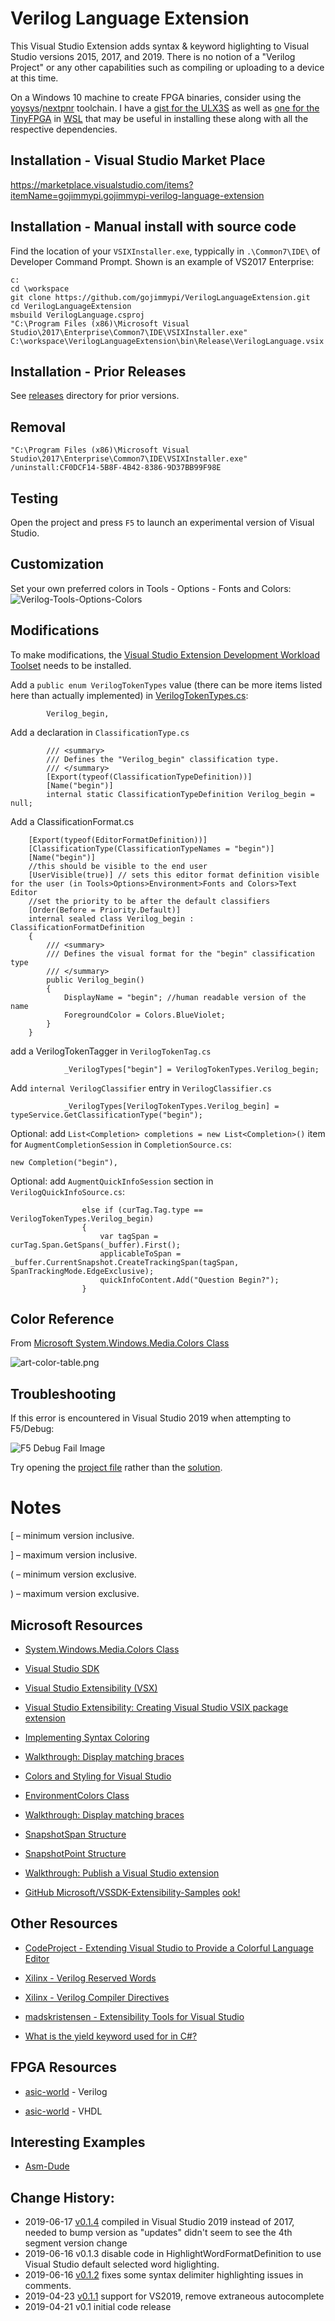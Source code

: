 ﻿# Verilog Language Extension

This Visual Studio Extension adds syntax & keyword higlighting to Visual Studio versions 2015, 2017, and 2019. There is no notion of a "Verilog Project" or any other capabilities such as compiling or uploading to a device at this time.

On a Windows 10 machine to create FPGA binaries, consider using the [yoysys](https://github.com/YosysHQ/yosys)/[nextpnr](https://github.com/YosysHQ/nextpnr) toolchain. I have a [gist for the ULX3S](https://gist.github.com/gojimmypi/f96cd86b2b8595b4cf3be4baf493c5a7) as well as [one for the TinyFPGA](https://gist.github.com/gojimmypi/243fc3a6eead72ae3db8fd32f2567c96) in [WSL](https://gojimmypi.blogspot.com/2019/02/ulx3s-ujprog-on-windows-wsl-or-minggw.html) that may be useful in installing these along with all the respective dependencies.

## Installation - Visual Studio Market Place

https://marketplace.visualstudio.com/items?itemName=gojimmypi.gojimmypi-verilog-language-extension

## Installation - Manual install with source code 

Find the location of your `VSIXInstaller.exe`, typpically in `.\Common7\IDE\` of Developer Command Prompt. Shown is an example of VS2017 Enterprise:

```
c:
cd \workspace
git clone https://github.com/gojimmypi/VerilogLanguageExtension.git
cd VerilogLanguageExtension
msbuild VerilogLanguage.csproj
"C:\Program Files (x86)\Microsoft Visual Studio\2017\Enterprise\Common7\IDE\VSIXInstaller.exe"  C:\workspace\VerilogLanguageExtension\bin\Release\VerilogLanguage.vsix
```

## Installation - Prior Releases

See [releases](./releases/README.md) directory for prior versions.

## Removal

```
"C:\Program Files (x86)\Microsoft Visual Studio\2017\Enterprise\Common7\IDE\VSIXInstaller.exe" /uninstall:CF0DCF14-5B8F-4B42-8386-9D37BB99F98E
```


## Testing

Open the project and press `F5` to launch an experimental version of Visual Studio.


## Customization

Set your own preferred colors in Tools - Options - Fonts and Colors:
![Verilog-Tools-Options-Colors](./images/Verilog-Tools-Options-Colors.png)


## Modifications

To make modifications, the [Visual Studio Extension Development Workload Toolset](https://visualstudio.microsoft.com/vs/support/selecting-workloads-visual-studio-2017/) needs to be installed.


Add a `public enum VerilogTokenTypes` value (there can be more items listed here than actually implemented) in [VerilogTokenTypes.cs](VerilogTokenTypes.cs#L19): 
```
        Verilog_begin,
```

Add a declaration in `ClassificationType.cs`
```
        /// <summary>
        /// Defines the "Verilog_begin" classification type.
        /// </summary>
        [Export(typeof(ClassificationTypeDefinition))]
        [Name("begin")]
        internal static ClassificationTypeDefinition Verilog_begin = null;
```


Add a ClassificationFormat.cs

```
    [Export(typeof(EditorFormatDefinition))]
    [ClassificationType(ClassificationTypeNames = "begin")]
    [Name("begin")]
    //this should be visible to the end user
    [UserVisible(true)] // sets this editor format definition visible for the user (in Tools>Options>Environment>Fonts and Colors>Text Editor
    //set the priority to be after the default classifiers
    [Order(Before = Priority.Default)]
    internal sealed class Verilog_begin : ClassificationFormatDefinition
    {
        /// <summary>
        /// Defines the visual format for the "begin" classification type
        /// </summary>
        public Verilog_begin()
        {
            DisplayName = "begin"; //human readable version of the name
            ForegroundColor = Colors.BlueViolet;
        }
    }
```

add a VerilogTokenTagger in `VerilogTokenTag.cs`

```
            _VerilogTypes["begin"] = VerilogTokenTypes.Verilog_begin;
```

Add `internal VerilogClassifier` entry in `VerilogClassifier.cs`
```
            _VerilogTypes[VerilogTokenTypes.Verilog_begin] = typeService.GetClassificationType("begin");
```

Optional: add `List<Completion> completions = new List<Completion>()` item for `AugmentCompletionSession` in `CompletionSource.cs`:
```
new Completion("begin"),

```

Optional: add `AugmentQuickInfoSession` section in `VerilogQuickInfoSource.cs`:
```
                else if (curTag.Tag.type == VerilogTokenTypes.Verilog_begin)
                {
                    var tagSpan = curTag.Span.GetSpans(_buffer).First();
                    applicableToSpan = _buffer.CurrentSnapshot.CreateTrackingSpan(tagSpan, SpanTrackingMode.EdgeExclusive);
                    quickInfoContent.Add("Question Begin?");
                }
```

## Color Reference

From [Microsoft System.Windows.Media.Colors Class](https://docs.microsoft.com/en-us/dotnet/api/system.windows.media.colors?view=netframework-4.8)

![art-color-table.png](./images/art-color-table.png)


## Troubleshooting

If this error is encountered in Visual Studio 2019 when attempting to F5/Debug:

![F5 Debug Fail Image](./images/VisualStudio2019-F5-Debug-Fail.png)

Try opening the [project file](VerilogLanguage.csproj) rather than the [solution](./VerilogLanguageExtension.sln).


# Notes

[ – minimum version inclusive.

] – maximum version inclusive. 

( – minimum version exclusive. 

) – maximum version exclusive.



## Microsoft Resources

* [System.Windows.Media.Colors Class](https://docs.microsoft.com/en-us/dotnet/api/system.windows.media.colors?view=netframework-4.8)

* [Visual Studio SDK](https://docs.microsoft.com/en-us/visualstudio/extensibility/visual-studio-sdk?view=vs-2019)

* [Visual Studio Extensibility (VSX)](http://www.visualstudioextensibility.com/samples/packages/) 

* [Visual Studio Extensibility: Creating Visual Studio VSIX package extension](https://social.technet.microsoft.com/wiki/contents/articles/37071.visual-studio-extensibility-creating-visual-studio-vsix-package-extension.aspx)

* [Implementing Syntax Coloring](https://docs.microsoft.com/en-us/visualstudio/extensibility/internals/implementing-syntax-coloring?view=vs-2019)

* [Walkthrough: Display matching braces](https://docs.microsoft.com/en-us/visualstudio/extensibility/walkthrough-displaying-matching-braces?view=vs-2019)

* [Colors and Styling for Visual Studio](https://docs.microsoft.com/en-us/visualstudio/extensibility/ux-guidelines/colors-and-styling-for-visual-studio?view=vs-2019)

* [EnvironmentColors Class](https://docs.microsoft.com/en-us/dotnet/api/microsoft.visualstudio.platformui.environmentcolors?view=visualstudiosdk-2017)

* [Walkthrough: Display matching braces](https://docs.microsoft.com/en-us/visualstudio/extensibility/walkthrough-displaying-matching-braces?view=vs-2019)

* [SnapshotSpan Structure](https://docs.microsoft.com/en-us/dotnet/api/microsoft.visualstudio.text.snapshotspan)

* [SnapshotPoint Structure](https://docs.microsoft.com/en-us/dotnet/api/microsoft.visualstudio.text.snapshotpoint)

* [Walkthrough: Publish a Visual Studio extension](https://docs.microsoft.com/en-us/visualstudio/extensibility/walkthrough-publishing-a-visual-studio-extension?view=vs-2019)

* [GitHub Microsoft/VSSDK-Extensibility-Samples](https://github.com/Microsoft/VSSDK-Extensibility-Samples) [ook!](https://github.com/Microsoft/VSSDK-Extensibility-Samples/tree/master/Ook_Language_Integration)


## Other Resources

* [CodeProject - Extending Visual Studio to Provide a Colorful Language Editor](https://www.codeproject.com/Articles/1245021/Extending-Visual-Studio-to-Provide-a-Colorful-Lang)

* [Xilinx - Verilog Reserved Words](https://www.xilinx.com/support/documentation/sw_manuals/xilinx11/ite_r_verilog_reserved_words.htm)

* [Xilinx - Verilog Compiler Directives](https://www.xilinx.com/support/documentation/sw_manuals/xilinx10/isehelp/ism_r_verlang_compiler_directives.htm)

* [madskristensen - Extensibility Tools for Visual Studio](https://github.com/madskristensen/ExtensibilityTools)

* [What is the yield keyword used for in C#?](https://stackoverflow.com/questions/39476/what-is-the-yield-keyword-used-for-in-c)


## FPGA Resources

* [asic-world](http://www.asic-world.com/verilog/) - Verilog

* [asic-world](http://www.asic-world.com/vhdl/index.html) - VHDL


## Interesting Examples

* [Asm-Dude](https://github.com/HJLebbink/asm-dude)


## Change History:

* 2019-06-17  [v0.1.4](./releases/VerilogLanguage_v0.1.4.vsix) compiled in Visual Studio 2019 instead of 2017, needed to bump version as "updates" didn't seem to see the 4th segment version change
* 2019-06-16  v0.1.3 disable code in HighlightWordFormatDefinition to use Visual Studio default selected word higlighting.
* 2019-06-16  [v0.1.2](./releases/VerilogLanguage_v0.1.2.vsix) fixes some syntax delimiter highlighting issues in comments.
* 2019-04-23  [v0.1.1](./releases/VerilogLanguage_v0.1.1.vsix) support for VS2019, remove extraneous autocomplete
* 2019-04-21  v0.1   initial code release